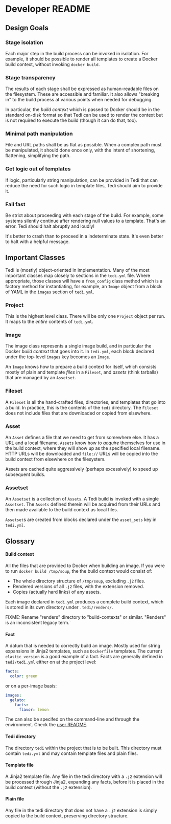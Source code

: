 # Developer README

## Design Goals

### Stage isolation
Each major step in the build process can be invoked in isolation. For example,
it should be possible to render all templates to create a Docker build context,
without invoking `docker build`.

### Stage transparency
The results of each stage shall be expressed as human-readable files on the
filesystem. These are accessible and familiar. It also allows "breaking in"
to the build process at various points when needed for debugging.

In particular, the _build context_ which is passed to Docker should be in
the standard on-disk format so that Tedi can be used to render the context
but is not required to execute the build (though it can do that, too).

### Minimal path manipulation
File and URL paths shall be as flat as possible. When a complex path must be
manipulated, it should done once only, with the intent of shortening,
flattening, simplifying the path.

### Get logic out of templates
If logic, particularly string manipulation, can be provided in Tedi that can
reduce the need for such logic in template files, Tedi should aim to provide it.

### Fail fast
Be strict about proceeding with each stage of the build. For example, some
systems silently continue after rendering null values to a template. That's
an error. Tedi should halt abruptly and loudly!

It's better to crash than to proceed in a indeterminate state. It's even better
to halt with a helpful message.

## Important Classes

Tedi is (mostly) object-oriented in implementation. Many of the most important
classes map closely to sections in the `tedi.yml` file. Where appropriate, those
classes will have a `from_config` class method which is a factory method for
instantiating, for example, an `Image` object from a block of YAML in the
`images` section of `tedi.yml`.

### Project
This is the highest level class. There will be only one `Project` object
per run. It maps to the _entire_ contents of `tedi.yml`.

### Image
The image class represents a single image build, and in particular the Docker
_build context_ that goes into it. In `tedi.yml`, each block declared under the
top-level `images` key becomes an `Image`.

An `Image` knows how to prepare a build context for itself, which consists
mostly of plain and template _files_ in a `Fileset`, and _assets_ (think tarballs)
that are managed by an `Assetset`.

### Fileset
A `Fileset` is all the hand-crafted files, directories, and templates that go
into a build. In practice, this is the contents of the `tedi` directory. The
`Fileset` does not include files that are downloaded or copied from elsewhere.


### Asset
An `Asset` defines a file that we need to get from somewhere else. It has a URL
and a local filename. `Assets` know how to _acquire_ themselves for use in the
build context, where they will show up as the specified local filename. HTTP
URLs will be downloaded and `file://` URLs will be copied into the build context
from elsewhere on the filesystem.

Assets are cached quite aggressively (perhaps excessively) to speed up
subsequent builds.

### Assetset
An `Assetset` is a collection of `Assets`. A Tedi build is invoked with a single
`Assetset`. The `Assets` defined therein will be acquired from their URLs and
then made available to the build context as local files.

`Assetset`s are created from blocks declared under the `asset_sets` key in
`tedi.yml`.

## Glossary

#### Build context
All the files that are provided to Docker when building an image. If you were to
run `docker build /tmp/soup`, the the build context would consist of:

* The whole directory structure of `/tmp/soup`, excluding `.j2` files.
* Rendered versions of all `.j2` files, with the extension removed.
* Copies (actually hard links) of any assets.

Each image declared in `tedi.yml` produces a complete build context, which is
stored in its own directory under `.tedi/renders/`.

FIXME: Rename "renders" directory to "build-contexts" or similar. "Renders" is
an inconsistent legacy term.`

#### Fact
A datum that is needed to correctly build an image. Mostly used for
string expansions in Jinja2 templates, such as `Dockerfile` templates. The
current `elastic_version` is a good example of a fact. Facts are generally
defined in `tedi/tedi.yml` either on at the project level:

``` yaml
facts:
  color: green
```

or on a per-image basis:

``` yaml
images:
  gelato:
    facts:
      flavor: lemon
```

The can also be specifed on the command-line and through the environment. Check
the [user README](../README.md).

#### Tedi directory
The directory `tedi` within the project that is to be built. This directory
must contain `tedi.yml` and may contain template files and plain files.

#### Template file
A Jinja2 template file. Any file in the tedi directory with a `.j2` extension
will be processed through Jinja2, expanding any facts, before it is placed in
the build context (without the `.j2` extension).

#### Plain file
Any file in the tedi directory that does not have a `.j2` extension is simply
copied to the build context, preserving directory structure.
